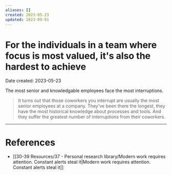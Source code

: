 ```yaml
---
aliases: []
created: 2023-05-23
updated: 2023-09-01
---
```


# For the individuals in a team where focus is most valued, it's also the hardest to achieve
Date created: 2023-05-23

The most senior and knowledgable employees face the most interruptions.

> It turns out that those coworkers you interrupt are usually the most senior employees at a company. They’ve been there the longest, they have the most historical knowledge about processes and tools. And they suffer the greatest number of interruptions from their coworkers.

---
# References
* [[30-39 Resources/37 - Personal research library/Modern work requires attention. Constant alerts steal it|Modern work requires attention. Constant alerts steal it]]